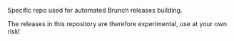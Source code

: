 Specific repo used for automated Brunch releases building.

The releases in this repository are therefore experimental, use at your own risk!
 
